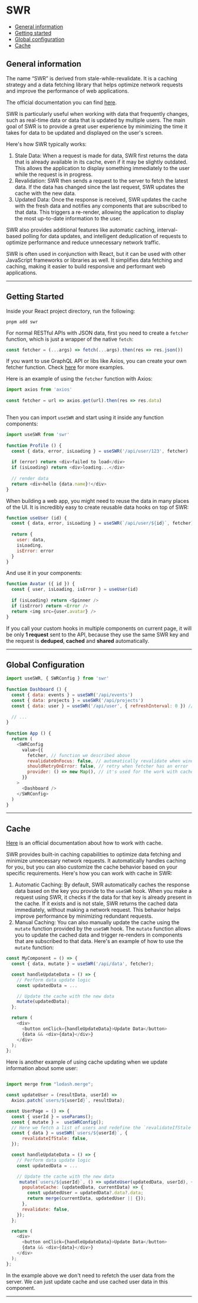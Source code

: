 
# SWR

* [General information](#general-information)
* [Getting started](#getting-started)
* [Global configuration](#global-configuration)
* [Cache](#cache)

## General information

The name “SWR” is derived from stale-while-revalidate. It is a caching strategy and a data fetching library that helps optimize network requests and improve the performance of web applications.

The official documentation you can find [here](https://swr.vercel.app/).

SWR is particularly useful when working with data that frequently changes, such as real-time data or data that is updated by multiple users. The main goal of SWR is to provide a great user experience by minimizing the time it takes for data to be updated and displayed on the user's screen.

Here's how SWR typically works:

1. Stale Data: When a request is made for data, SWR first returns the data that is already available in its cache, even if it may be slightly outdated. This allows the application to display something immediately to the user while the request is in progress.
2. Revalidation: SWR then sends a request to the server to fetch the latest data. If the data has changed since the last request, SWR updates the cache with the new data.
3. Updated Data: Once the response is received, SWR updates the cache with the fresh data and notifies any components that are subscribed to that data. This triggers a re-render, allowing the application to display the most up-to-date information to the user.

SWR also provides additional features like automatic caching, interval-based polling for data updates, and intelligent deduplication of requests to optimize performance and reduce unnecessary network traffic.

SWR is often used in conjunction with React, but it can be used with other JavaScript frameworks or libraries as well. It simplifies data fetching and caching, making it easier to build responsive and performant web applications.

 ---

## Getting Started

Inside your React project directory, run the following:

```plaintext
pnpm add swr
```

For normal RESTful APIs with JSON data, first you need to create a `fetcher` function, which is just a wrapper of the native `fetch`:

```javascript
const fetcher = (...args) => fetch(...args).then(res => res.json())
```
If you want to use GraphQL API or libs like Axios, you can create your own fetcher function. Check [here](https://swr.vercel.app/docs/data-fetching) for more examples.

Here is an example of using the `fetcher` function with Axios:

```javascript
import axios from 'axios'
 
const fetcher = url => axios.get(url).then(res => res.data)
 
```

Then you can import `useSWR` and start using it inside any function components:

```javascript
import useSWR from 'swr'
 
function Profile () {
  const { data, error, isLoading } = useSWR('/api/user/123', fetcher)
 
  if (error) return <div>failed to load</div>
  if (isLoading) return <div>loading...</div>
 
  // render data
  return <div>hello {data.name}!</div>
}
```

When building a web app, you might need to reuse the data in many places of the UI. It is incredibly easy to create reusable data hooks on top of SWR:

```javascript
function useUser (id) {
  const { data, error, isLoading } = useSWR(`/api/user/${id}`, fetcher)
 
  return {
    user: data,
    isLoading,
    isError: error
  }
}
```

And use it in your components:

```javascript
function Avatar ({ id }) {
  const { user, isLoading, isError } = useUser(id)
 
  if (isLoading) return <Spinner />
  if (isError) return <Error />
  return <img src={user.avatar} />
}
```

If you call your custom hooks in multiple components on current page, it will be only **1 request** sent to the API, because they use the same SWR key and the request is **deduped**, **cached** and **shared** automatically.

 ---

## Global Configuration

```javascript
import useSWR, { SWRConfig } from 'swr'
 
function Dashboard () {
  const { data: events } = useSWR('/api/events')
  const { data: projects } = useSWR('/api/projects')
  const { data: user } = useSWR('/api/user', { refreshInterval: 0 }) // override
 
  // ...
}
 
function App () {
  return (
    <SWRConfig 
      value={{
        fetcher, // function we described above
        revalidateOnFocus: false, // automatically revalidate when window gets focused
        shouldRetryOnError: false, // retry when fetcher has an error
        provider: () => new Map(), // it's used for the work with cache
      }}
    >
      <Dashboard />
    </SWRConfig>
  )
}
```

 ---

## Cache

[Here](https://swr.vercel.app/docs/advanced/cache) is an official documentation about how to work with cache.

SWR provides built-in caching capabilities to optimize data fetching and minimize unnecessary network requests. It automatically handles caching for you, but you can also customize the cache behavior based on your specific requirements. Here's how you can work with cache in SWR:

1. Automatic Caching: By default, SWR automatically caches the response data based on the key you provide to the `useSWR` hook. When you make a request using SWR, it checks if the data for that key is already present in the cache. If it exists and is not stale, SWR returns the cached data immediately, without making a network request. This behavior helps improve performance by minimizing redundant requests.
2. Manual Caching: You can also manually update the cache using the `mutate` function provided by the `useSWR` hook. The `mutate` function allows you to update the cached data and trigger re-renders in components that are subscribed to that data. Here's an example of how to use the `mutate` function:

```javascript
const MyComponent = () => {
  const { data, mutate } = useSWR('/api/data', fetcher);

  const handleUpdateData = () => {
    // Perform data update logic
    const updatedData = ...

    // Update the cache with the new data
    mutate(updatedData);
  };

  return (
    <div>
      <button onClick={handleUpdateData}>Update Data</button>
      {data && <div>{data}</div>}
    </div>
  );
};
```

Here is another example of using cache updating when we update information about some user:

```javascript

import merge from "lodash.merge";

const updateUser = (resultData, userId) =>
  Axios.patch(`users/${userId}`, resultData);

const UserPage = () => {
  const { userId } = useParams();
  const { mutate } =  useSWRConfig();
  // Here we fetch a list of users and redefine the `revalidateIfStale` option to the `false` value. It means that the library will not automatically revalidate even if there is stale data.
  const { data } = useSWR(`users/${userId}`, {
      revalidateIfStale: false,
  });

  const handleUpdateData = () => {
    // Perform data update logic
    const updatedData = ...

    // Update the cache with the new data
     mutate(`users/${userId}`, () => updateUser(updatedData, userId), {
      populateCache: (updatedData, currentData) => {
        const updatedUser = updatedData?.data?.data;
        return merge(currentData, updatedUser || {});
      },
      revalidate: false,
    });
  };

  return (
    <div>
      <button onClick={handleUpdateData}>Update Data</button>
      {data && <div>{data}</div>}
    </div>
  );
};
```

In the example above we don't need to refetch the user data from the server. We can just update cache and use cached user data in this component.

 ---
 
